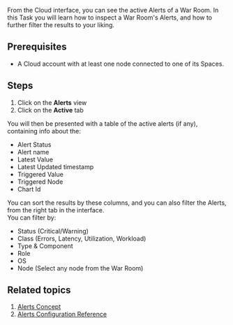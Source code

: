 <!--
title: "Inspect alerts"
sidebar_label: "Inspect alerts"
custom_edit_url: "https://github.com/netdata/netdata/blob/master/docs/tasks/alerting/inspect-alerts.md"
learn_status: "Published"
learn_topic_type: "Tasks"
learn_rel_path: "alerting"
learn_docs_purpose: "Instructions on how the user can see their active alerts"
-->

From the Cloud interface, you can see the active Alerts of a War Room. In this Task you will learn how to inspect a War
Room's Alerts, and how to further filter the results to your liking.

## Prerequisites

- A Cloud account with at least one node connected to one of its Spaces.

## Steps

1. Click on the **Alerts** view
2. Click on the **Active** tab

You will then be presented with a table of the active alerts (if any), containing info about the:

- Alert Status
- Alert name
- Latest Value
- Latest Updated timestamp
- Triggered Value
- Triggered Node
- Chart Id

You can sort the results by these columns, and you can also filter the Alerts, from the right tab in the interface.  
You can filter by:

- Status (Critical/Warning)
- Class (Errors, Latency, Utilization, Workload)
- Type & Component
- Role
- OS
- Node (Select any node from the War Room)

## Related topics

1. [Alerts Concept](https://github.com/netdata/netdata/blob/master/docs/concepts/health-monitoring/alerts.md)
2. [Alerts Configuration Reference](https://github.com/netdata/netdata/blob/master/health/README.md)